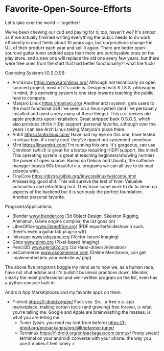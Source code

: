 # Favorite-Open-Source-Efforts
Let's take over the world -- together!

We've been chewing our cud and paying for it, too, haven't we?
It's almost as if we actually finished writing everything the public needs to do work efficiently in most fields about 10 years ago, but corperations change the U.I. of their product each year and sell it again.
There are better open-sourced guitar tuner android apps than there are purchasable ones on the play store. and a new one will replace the old one every few years. but there were free ones from the start that had better functionality?! what the fuck!

Operating Systems (O.S.O.S!):
- ArchLinux https://www.archlinux.org/
    Although not technically an open sourced project, most of it's code is. Designed with K.I.S.S. philosophy in mind, this operating system is one step towards teaching the public how to compute.
- Manjaro Linux https://manjaro.org/
    Another arch system, gets users to the most functional GUI I've seen on a linux system (and I've personally installed and used a very many of these things). This o.s. revives old apple products upon installation. Great stripped back O.S.O.S. which also provides chillin HiDpi support! personal favorite, although over the years I can see Arch Linux taking Manjora's place there.
- AntiX https://antixlinux.com/
    Have had my eye on this one, have tested in virtual box. it's really cool. they've ripped out systemmd somehow.
- Mint https://linuxmint.com/
    I'm running this one. It's gorgeous, can use Cinnimon (which is great for a laptop requiring HiDPI support, like mine!) This operating system is great at teaching beginners/showing normies the power of open source. Based on Debian and Ubuntu, the software manager boasts 60k beautiful o.s. programs we can all use to do mad science with.  
- TinyCore https://distro.ibiblio.org/tinycorelinux/welcome.html
    Amaaazing. good shit. This will survive the test of time. Valuable automation and retrofitting tool. They have some work to do to clean up aspects of the backend but it is seriously the perfect foundation. Another personal favorite.
    
Programs/Applications:
- Blender www.blender.org (3d Object Design, Skeleton Rigging, Animation, Game engine compiler, the list goes on)
- LibreOffice www.libreoffice.org/ (PDF exporter/slideshow n such. there's even a guitar tab plug-in wtf) 
- Inkscape www.inkscape.org (Vector-based Imaging)
- Gimp www.gimp.org (Pixel-based Imaging)
- Pencil2D www.pencil2d.org (2d Hand-drawn Animation)
- osCommerce www.oscommerce.com (Online Merchance, can get implemented into your website w/ php)

The above five programs boggle my mind as to how we, as a human race, have not shut adobe and it's bullshit business practices down. Blender, clearly the most professional and well-written program on the list, even has a python console built in.
    
Android App Marketplaces and my favorite apps on them:
- F-droid https://f-droid.org/en/ Fuck yes. So... a free o.s. app marketplace, making certain tools (and growing) free forever, is what you're telling me. Google and Apple are brainwashing the masses, is what you are telling me.
     - Tuner (yeah. you read my rant from before) https://f-droid.org/en/packages/org.billthefarmer.tuner/
     - Terminux https://f-droid.org/en/packages/com.termux/ Pretty sweet! terminal on your android! converse with your phone. the way you use it makes it feel lonely :/
      
    
